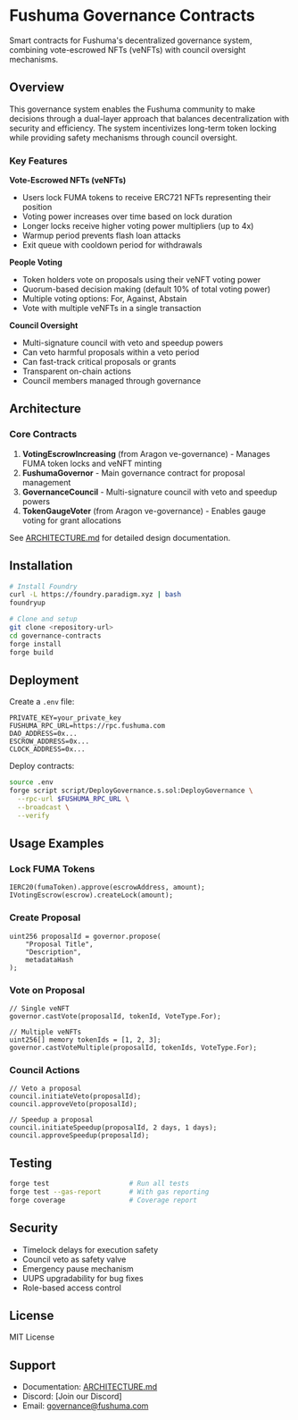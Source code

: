 # Fushuma Governance Contracts

Smart contracts for Fushuma's decentralized governance system, combining vote-escrowed NFTs (veNFTs) with council oversight mechanisms.

## Overview

This governance system enables the Fushuma community to make decisions through a dual-layer approach that balances decentralization with security and efficiency. The system incentivizes long-term token locking while providing safety mechanisms through council oversight.

### Key Features

**Vote-Escrowed NFTs (veNFTs)**
- Users lock FUMA tokens to receive ERC721 NFTs representing their position
- Voting power increases over time based on lock duration
- Longer locks receive higher voting power multipliers (up to 4x)
- Warmup period prevents flash loan attacks
- Exit queue with cooldown period for withdrawals

**People Voting**
- Token holders vote on proposals using their veNFT voting power
- Quorum-based decision making (default 10% of total voting power)
- Multiple voting options: For, Against, Abstain
- Vote with multiple veNFTs in a single transaction

**Council Oversight**
- Multi-signature council with veto and speedup powers
- Can veto harmful proposals within a veto period
- Can fast-track critical proposals or grants
- Transparent on-chain actions
- Council members managed through governance

## Architecture

### Core Contracts

1. **VotingEscrowIncreasing** (from Aragon ve-governance) - Manages FUMA token locks and veNFT minting
2. **FushumaGovernor** - Main governance contract for proposal management
3. **GovernanceCouncil** - Multi-signature council with veto and speedup powers
4. **TokenGaugeVoter** (from Aragon ve-governance) - Enables gauge voting for grant allocations

See [ARCHITECTURE.md](ARCHITECTURE.md) for detailed design documentation.

## Installation

```bash
# Install Foundry
curl -L https://foundry.paradigm.xyz | bash
foundryup

# Clone and setup
git clone <repository-url>
cd governance-contracts
forge install
forge build
```

## Deployment

Create a `.env` file:

```env
PRIVATE_KEY=your_private_key
FUSHUMA_RPC_URL=https://rpc.fushuma.com
DAO_ADDRESS=0x...
ESCROW_ADDRESS=0x...
CLOCK_ADDRESS=0x...
```

Deploy contracts:

```bash
source .env
forge script script/DeployGovernance.s.sol:DeployGovernance \
  --rpc-url $FUSHUMA_RPC_URL \
  --broadcast \
  --verify
```

## Usage Examples

### Lock FUMA Tokens

```solidity
IERC20(fumaToken).approve(escrowAddress, amount);
IVotingEscrow(escrow).createLock(amount);
```

### Create Proposal

```solidity
uint256 proposalId = governor.propose(
    "Proposal Title",
    "Description",
    metadataHash
);
```

### Vote on Proposal

```solidity
// Single veNFT
governor.castVote(proposalId, tokenId, VoteType.For);

// Multiple veNFTs
uint256[] memory tokenIds = [1, 2, 3];
governor.castVoteMultiple(proposalId, tokenIds, VoteType.For);
```

### Council Actions

```solidity
// Veto a proposal
council.initiateVeto(proposalId);
council.approveVeto(proposalId);

// Speedup a proposal
council.initiateSpeedup(proposalId, 2 days, 1 days);
council.approveSpeedup(proposalId);
```

## Testing

```bash
forge test                    # Run all tests
forge test --gas-report       # With gas reporting
forge coverage                # Coverage report
```

## Security

- Timelock delays for execution safety
- Council veto as safety valve
- Emergency pause mechanism
- UUPS upgradability for bug fixes
- Role-based access control

## License

MIT License

## Support

- Documentation: [ARCHITECTURE.md](ARCHITECTURE.md)
- Discord: [Join our Discord]
- Email: governance@fushuma.com

